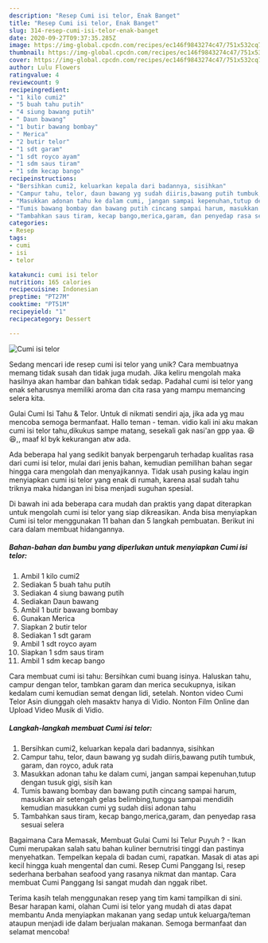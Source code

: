 ```yaml
---
description: "Resep Cumi isi telor, Enak Banget"
title: "Resep Cumi isi telor, Enak Banget"
slug: 314-resep-cumi-isi-telor-enak-banget
date: 2020-09-27T09:37:35.285Z
image: https://img-global.cpcdn.com/recipes/ec146f9843274c47/751x532cq70/cumi-isi-telor-foto-resep-utama.jpg
thumbnail: https://img-global.cpcdn.com/recipes/ec146f9843274c47/751x532cq70/cumi-isi-telor-foto-resep-utama.jpg
cover: https://img-global.cpcdn.com/recipes/ec146f9843274c47/751x532cq70/cumi-isi-telor-foto-resep-utama.jpg
author: Lulu Flowers
ratingvalue: 4
reviewcount: 9
recipeingredient:
- "1 kilo cumi2"
- "5 buah tahu putih"
- "4 siung bawang putih"
- " Daun bawang"
- "1 butir bawang bombay"
- " Merica"
- "2 butir telor"
- "1 sdt garam"
- "1 sdt royco ayam"
- "1 sdm saus tiram"
- "1 sdm kecap bango"
recipeinstructions:
- "Bersihkan cumi2, keluarkan kepala dari badannya, sisihkan"
- "Campur tahu, telor, daun bawang yg sudah diiris,bawang putih tumbuk, garam, dan royco, aduk rata"
- "Masukkan adonan tahu ke dalam cumi, jangan sampai kepenuhan,tutup dengan tusuk gigi, sisih kan"
- "Tumis bawang bombay dan bawang putih cincang sampai harum, masukkan air setengah gelas belimbing,tunggu sampai mendidih kemudian masukkan cumi yg sudah diisi adonan tahu"
- "Tambahkan saus tiram, kecap bango,merica,garam, dan penyedap rasa sesuai selera"
categories:
- Resep
tags:
- cumi
- isi
- telor

katakunci: cumi isi telor 
nutrition: 165 calories
recipecuisine: Indonesian
preptime: "PT27M"
cooktime: "PT51M"
recipeyield: "1"
recipecategory: Dessert

---
```



![Cumi isi telor](https://img-global.cpcdn.com/recipes/ec146f9843274c47/751x532cq70/cumi-isi-telor-foto-resep-utama.jpg)

Sedang mencari ide resep cumi isi telor yang unik? Cara membuatnya memang tidak susah dan tidak juga mudah. Jika keliru mengolah maka hasilnya akan hambar dan bahkan tidak sedap. Padahal cumi isi telor yang enak seharusnya memiliki aroma dan cita rasa yang mampu memancing selera kita.

Gulai Cumi Isi Tahu &amp; Telor. Untuk di nikmati sendiri aja, jika ada yg mau mencoba semoga bermanfaat. Hallo teman - teman. vidio kali ini aku makan cumi isi telor tahu,dikukus sampe matang, sesekali gak nasi&#39;an gpp yaa. 😆😆,, maaf kl byk kekurangan atw ada.

Ada beberapa hal yang sedikit banyak berpengaruh terhadap kualitas rasa dari cumi isi telor, mulai dari jenis bahan, kemudian pemilihan bahan segar hingga cara mengolah dan menyajikannya. Tidak usah pusing kalau ingin menyiapkan cumi isi telor yang enak di rumah, karena asal sudah tahu triknya maka hidangan ini bisa menjadi suguhan spesial.


Di bawah ini ada beberapa cara mudah dan praktis yang dapat diterapkan untuk mengolah cumi isi telor yang siap dikreasikan. Anda bisa menyiapkan Cumi isi telor menggunakan 11 bahan dan 5 langkah pembuatan. Berikut ini cara dalam membuat hidangannya.

<!--inarticleads1-->

##### Bahan-bahan dan bumbu yang diperlukan untuk menyiapkan Cumi isi telor:

1. Ambil 1 kilo cumi2
1. Sediakan 5 buah tahu putih
1. Sediakan 4 siung bawang putih
1. Sediakan  Daun bawang
1. Ambil 1 butir bawang bombay
1. Gunakan  Merica
1. Siapkan 2 butir telor
1. Sediakan 1 sdt garam
1. Ambil 1 sdt royco ayam
1. Siapkan 1 sdm saus tiram
1. Ambil 1 sdm kecap bango


Cara membuat cumi isi tahu: Bersihkan cumi buang isinya. Haluskan tahu, campur dengan telor, tambkan garam dan merica secukupnya, isikan kedalam cumi kemudian semat dengan lidi, setelah. Nonton video Cumi Telor Asin diunggah oleh masaktv hanya di Vidio. Nonton Film Online dan Upload Video Musik di Vidio. 

<!--inarticleads2-->

##### Langkah-langkah membuat Cumi isi telor:

1. Bersihkan cumi2, keluarkan kepala dari badannya, sisihkan
1. Campur tahu, telor, daun bawang yg sudah diiris,bawang putih tumbuk, garam, dan royco, aduk rata
1. Masukkan adonan tahu ke dalam cumi, jangan sampai kepenuhan,tutup dengan tusuk gigi, sisih kan
1. Tumis bawang bombay dan bawang putih cincang sampai harum, masukkan air setengah gelas belimbing,tunggu sampai mendidih kemudian masukkan cumi yg sudah diisi adonan tahu
1. Tambahkan saus tiram, kecap bango,merica,garam, dan penyedap rasa sesuai selera


Bagaimana Cara Memasak, Membuat Gulai Cumi Isi Telur Puyuh ? - Ikan Cumi merupakan salah satu bahan kuliner bernutrisi tinggi dan pastinya menyehatkan. Tempelkan kepala di badan cumi, rapatkan. Masak di atas api kecil hingga kuah mengental dan cumi. Resep Cumi Panggang Isi, resep sederhana berbahan seafood yang rasanya nikmat dan mantap. Cara membuat Cumi Panggang Isi sangat mudah dan nggak ribet. 

Terima kasih telah menggunakan resep yang tim kami tampilkan di sini. Besar harapan kami, olahan Cumi isi telor yang mudah di atas dapat membantu Anda menyiapkan makanan yang sedap untuk keluarga/teman ataupun menjadi ide dalam berjualan makanan. Semoga bermanfaat dan selamat mencoba!
